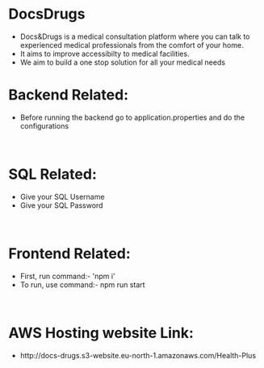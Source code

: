 # DocsDrugs
<ul>
<li>Docs&Drugs is a medical consultation platform where you can talk to experienced medical professionals from the comfort of your home.</li>
<li>It aims to improve accessibilty to medical facilities.</li>
<li>We aim to build a one stop solution for all your medical needs</li>
</ul>

<h1>Backend Related:</h1>
<ul>
<li>Before running the backend go to application.properties and do the configurations</li>
</ul>
<br>

<h1>SQL Related:</h1>
<ul>
<li>Give your SQL Username</li>
<li>Give your SQL Password</li>
</ul>
<br>
<h1>Frontend Related:</h1>
<ul>
<li>First, run command:- 'npm i'</li>
<li>To run, use command:- npm run start</li>
</ul>
<br>
<h1>AWS Hosting website Link:</h1>
<ul>
<li>http://docs-drugs.s3-website.eu-north-1.amazonaws.com/Health-Plus</li>
</ul>
